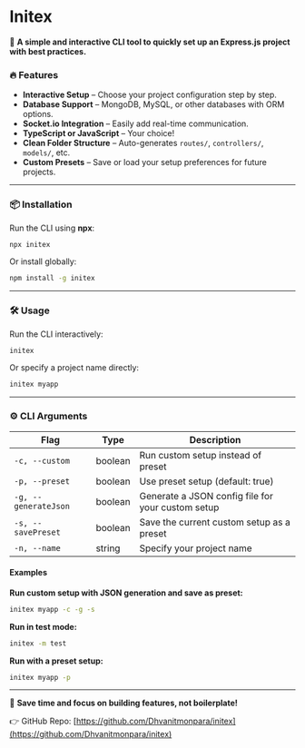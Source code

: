 # Initex

🚀 **A simple and interactive CLI tool to quickly set up an Express.js project with best practices.**

### 🔥 Features

- **Interactive Setup** – Choose your project configuration step by step.
- **Database Support** – MongoDB, MySQL, or other databases with ORM options.
- **Socket.io Integration** – Easily add real-time communication.
- **TypeScript or JavaScript** – Your choice!
- **Clean Folder Structure** – Auto-generates `routes/`, `controllers/`, `models/`, etc.
- **Custom Presets** – Save or load your setup preferences for future projects.

---

### 📦 Installation

Run the CLI using **npx**:

```bash
npx initex
```

Or install globally:

```bash
npm install -g initex
```

---

### 🛠 Usage

Run the CLI interactively:

```bash
initex
```

Or specify a project name directly:

```bash
initex myapp
```

---

### ⚙️ CLI Arguments

| Flag                 | Type    | Description                                       |
| -------------------- | ------- | ------------------------------------------------- |
| `-c, --custom`       | boolean | Run custom setup instead of preset                |
| `-p, --preset`       | boolean | Use preset setup (default: true)                  |
| `-g, --generateJson` | boolean | Generate a JSON config file for your custom setup |
| `-s, --savePreset`   | boolean | Save the current custom setup as a preset         |
| `-n, --name`         | string  | Specify your project name                         |

#### Examples

**Run custom setup with JSON generation and save as preset:**

```bash
initex myapp -c -g -s
```

**Run in test mode:**

```bash
initex -m test
```

**Run with a preset setup:**

```bash
initex myapp -p
```

---

🎯 **Save time and focus on building features, not boilerplate!**

👉 GitHub Repo: [https://github.com/Dhvanitmonpara/initex](https://github.com/Dhvanitmonpara/initex)

